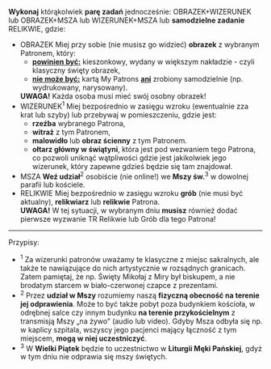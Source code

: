 **Wykonaj** którąkolwiek **parę zadań** jednocześnie:
<span class="status status-title"><span class="status status-title">OBRAZEK</span>+<span class="status status-title">WIZERUNEK</span></span>
lub 
<span class="status status-title"><span class="status status-title">OBRAZEK</span>+<span class="status status-title">MSZA</span></span>
lub
<span class="status status-title"><span class="status status-title">WIZERUNEK</span>+<span class="status status-title">MSZA</span></span>
lub **samodzielne zadanie**
<span class="status status-title">RELIKWIE</span>, gdzie:
<ul class="list-group list-group-light list-group-small">
  <li class="list-group-item">
    <span class="status status-title">OBRAZEK</span> Miej przy sobie (nie musisz go widzieć) <strong>obrazek</strong> z wybranym Patronem, który:
    <ul>
      <li><strong><u>powinien być:</u></strong> kieszonkowy, wydany w większym nakładzie - czyli klasyczny święty obrazek,</li>
      <li><strong><u>nie może być:</u></strong> kartą My Patrons <strong><u>ani</u></strong> zrobiony samodzielnie (np. wydrukowany, narysowany).</li>
    </ul>
    <strong>UWAGA!</strong> Każda osoba musi mieć swój osobny obrazek!
  </li>
  <li class="list-group-item">
    <span class="status status-title">WIZERUNEK</span><sup>1</sup> Miej bezpośrednio w zasięgu wzroku (ewentualnie zza krat lub szyby) lub przebywaj w pomieszczeniu, gdzie jest:
    <ul>
      <li><strong>rzeźba</strong> wybranego Patrona,</li>
      <li><strong>witraż</strong> z tym Patronem,</li>
      <li><strong>malowidło</strong> lub <strong>obraz ścienny</strong> z tym Patronem.</li>
      <li><strong>ołtarz główny w świątyni</strong>, która jest pod wezwaniem tego Patrona, co pozwoli uniknąć wątpliwości gdzie jest jakikolwiek jego wizerunek, który zapewne gdzieś będzie się tam znajdował.</li>
    </ul>
  </li>
  <li class="list-group-item">
    <span class="status status-title">MSZA</span> <strong>Weź udział</strong><sup>2</sup> osobiście (nie online!) we <strong>Mszy św.</strong><sup>3</sup> w dowolnej parafii lub kościele.
  </li>
  <li class="list-group-item">
    <span class="status status-title">RELIKWIE</span> Miej bezpośrednio w zasięgu wzroku <strong>grób</strong> (nie musi być aktualny), <strong>relikwiarz</strong> lub <strong>relikwie</strong> Patrona.
    <br />
    <strong>UWAGA!</strong> W tej sytuacji, w <span class="selected-day-info">wybranym dniu</span> <strong>musisz</strong> również dodać pierwsze wyzwanie <span class="status status-list"><span class="status status-list">TR</span> Relikwie lub Grób</span> dla tego Patrona!
  </li>
</ul>

---
Przypisy:

- <sup>1</sup> Za wizerunki patronów uważamy te klasyczne z miejsc sakralnych, ale także te nawiązujące do nich artystycznie w rozsądnych granicach. Zatem pamiętaj, że np. Święty Mikołaj z Miry był biskupem, a nie brodatym starcem w biało-czerwonej czapce z prezentami.
- <sup>2</sup> Przez **udział w Mszy** rozumiemy naszą **fizyczną obecność na terenie jej odprawienia**. Może to być także pobyt poza budynkiem kościoła, w odrębnej salce czy innym budynku **na terenie przykościelnym** z transmisją Mszy „na żywo” (audio lub video). Gdyby Msza odbyła się np. w kaplicy szpitala, wszyscy jego pacjenci mający łączność z tym miejscem, **mogą w niej uczestniczyć**.
- <sup>3</sup> W **Wielki Piątek** będzie to uczestnictwo w **Liturgii Męki Pańskiej**, gdyż w tym dniu nie odprawia się mszy świętych.

